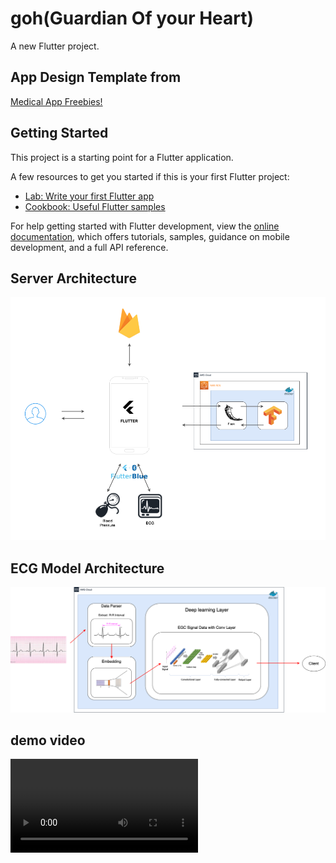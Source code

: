# goh(Guardian Of your Heart)

A new Flutter project.

## App Design Template from
[Medical App Freebies!](https://dribbble.com/shots/11196293-Medical-App-Freebies)

## Getting Started

This project is a starting point for a Flutter application.

A few resources to get you started if this is your first Flutter project:

- [Lab: Write your first Flutter app](https://docs.flutter.dev/get-started/codelab)
- [Cookbook: Useful Flutter samples](https://docs.flutter.dev/cookbook)

For help getting started with Flutter development, view the
[online documentation](https://docs.flutter.dev/), which offers tutorials,
samples, guidance on mobile development, and a full API reference.


## Server Architecture
[<img src="./proj_docs(goh_flutter)/app_architecture.png" width="700"/>](./proj_docs(goh_flutter)/app_architecture.png)

## ECG Model Architecture
[<img src="./proj_docs(goh_flutter)/flutter아키텍처/ECG_model_architecture.drawio-2.png" width="700"/>](./proj_docs(goh_flutter)/flutter아키텍처/ECG_model_architecture.drawio-2.png)

## demo video

![](./proj_docs(goh_flutter)/goh_simulation.mp4)